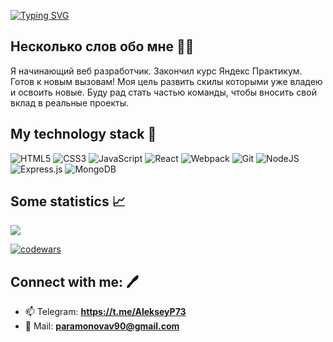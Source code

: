 [![Typing SVG](https://readme-typing-svg.herokuapp.com?font=Fira+Code&pause=1000&color=000000&width=435&lines=Hi,+&#128075;+I'm+Aleksey)](https://git.io/typing-svg)


## Несколько слов обо мне 👨‍💻

Я начинающий веб разработчик. Закончил курс Яндекс Практикум. Готов к новым вызовам! Моя цель развить скилы которыми уже владею и освоить новые. Буду рад стать частью команды, чтобы вносить свой вклад в реальные проекты.

## My technology stack 👀

![HTML5](https://img.shields.io/badge/html5-%23E34F26.svg?style=for-the-badge&logo=html5&logoColor=white)
![CSS3](https://img.shields.io/badge/css3-%231572B6.svg?style=for-the-badge&logo=css3&logoColor=white)
![JavaScript](https://img.shields.io/badge/javascript-%23323330.svg?style=for-the-badge&logo=javascript&logoColor=%23F7DF1E)
![React](https://img.shields.io/badge/react-%2320232a.svg?style=for-the-badge&logo=react&logoColor=%2361DAFB)
![Webpack](https://img.shields.io/badge/webpack-%238DD6F9.svg?style=for-the-badge&logo=webpack&logoColor=black)
![Git](https://img.shields.io/badge/git-%23F05033.svg?style=for-the-badge&logo=git&logoColor=white)
![NodeJS](https://img.shields.io/badge/node.js-6DA55F?style=for-the-badge&logo=node.js&logoColor=white)
![Express.js](https://img.shields.io/badge/express.js-%23404d59.svg?style=for-the-badge&logo=express&logoColor=%2361DAFB)
![MongoDB](https://img.shields.io/badge/MongoDB-%234ea94b.svg?style=for-the-badge&logo=mongodb&logoColor=white)

## Some statistics 📈

<a href="https://github.com/Selvetarm90/github-readme-stats"><img  src="https://github-readme-stats.vercel.app/api/top-langs/?username=Selvetarm90&layout=compact&theme=buefy&hide_border=true" /></a>

[![codewars](https://www.codewars.com/users/Selvetarm90/badges/large)](https://www.codewars.com/users/Selvetarm90)


## Connect with me: 🖊️

- 📫 Telegram: **https://t.me/AlekseyP73**
- 📧 Mail: **paramonovav90@gmail.com**
